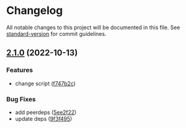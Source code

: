 # Changelog

All notable changes to this project will be documented in this file. See [standard-version](https://github.com/conventional-changelog/standard-version) for commit guidelines.

## [2.1.0](https://github.com/mm-atom/an000045/compare/v2.0.1...v2.1.0) (2022-10-13)


### Features

* change script ([f747b2c](https://github.com/mm-atom/an000045/commit/f747b2c9fc6f08029e2a8db76f8253e480414921))


### Bug Fixes

* add peerdeps ([5ee2f22](https://github.com/mm-atom/an000045/commit/5ee2f22e9136f7454e1e68bf49ebc4e848a074df))
* update deps ([9f3f495](https://github.com/mm-atom/an000045/commit/9f3f495f2be2c810f1ff0530d0dab373de686984))
